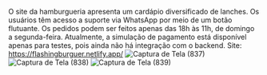 O site da hamburgueria apresenta um cardápio diversificado de lanches. Os usuários têm acesso a suporte via WhatsApp por meio de um botão flutuante. Os pedidos podem ser feitos apenas das 18h às 11h, de domingo a segunda-feira. Atualmente, a simulação de pagamento está disponível apenas para testes, pois ainda não há integração com o backend.
Site: https://flashingburguer.netlify.app/
![Captura de Tela (837)](https://github.com/laurafeitosaa/Flashing-Burguer/assets/115425220/c4356a0c-aa05-4207-ab79-c5d954d5951b)
![Captura de Tela (838)](https://github.com/laurafeitosaa/Flashing-Burguer/assets/115425220/3525b5c1-e66a-46bf-8e95-b8f62a6059a5)
![Captura de Tela (839)](https://github.com/laurafeitosaa/Flashing-Burguer/assets/115425220/43755b2f-1f34-4d36-9347-499b18dd3055)


